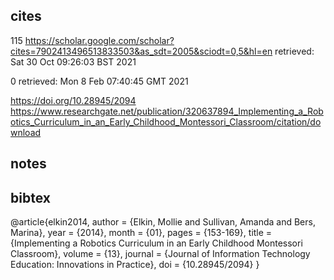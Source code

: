 ## cites

115
https://scholar.google.com/scholar?cites=7902413496513833503&as_sdt=2005&sciodt=0,5&hl=en
retrieved: 
Sat 30 Oct 09:26:03 BST 2021


0
retrieved: Mon  8 Feb 07:40:45 GMT 2021

https://doi.org/10.28945/2094
https://www.researchgate.net/publication/320637894_Implementing_a_Robotics_Curriculum_in_an_Early_Childhood_Montessori_Classroom/citation/download



## notes


## bibtex

@article{elkin2014,
author = {Elkin, Mollie and Sullivan, Amanda and Bers, Marina},
year = {2014},
month = {01},
pages = {153-169},
title = {Implementing a Robotics Curriculum in an Early Childhood Montessori Classroom},
volume = {13},
journal = {Journal of Information Technology Education: Innovations in Practice},
doi = {10.28945/2094}
}

